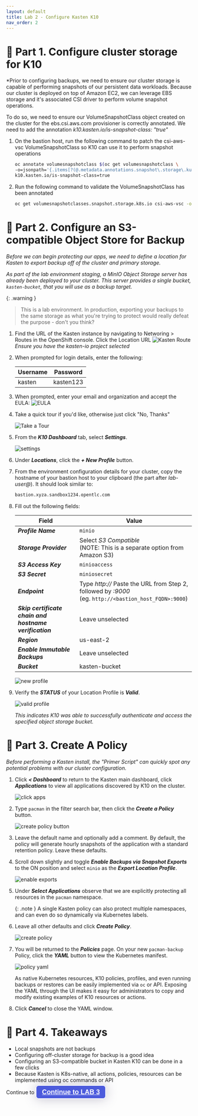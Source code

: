```yaml
---
layout: default
title: Lab 2 - Configure Kasten K10
nav_order: 2
---
```


📖 Part 1. Configure cluster storage for K10
======================================
*Prior to configuring backups, we need to ensure our cluster storage is capable of performing snapshots of our persistent data workloads.
Because our cluster is deployed on top of Amazon EC2, we can leverage EBS storage and it's associated CSI driver to perform volume snapshot operations.

To do so, we need to ensure our VolumeSnapshotClass object created on the cluster for the ebs.csi.aws.com provisioner is correctly annotated.  We need to add the annotation
_k10.kasten.io/is-snapshot-class: "true"_

1. On the bastion host, run the following command to patch the csi-aws-vsc VolumeSnapshotClass so K10 can use it to perform snapshot operations

    ```bash
    oc annotate volumesnapshotclass $(oc get volumesnapshotclass \
    -o=jsonpath='{.items[?(@.metadata.annotations.snapshot\.storage\.kubernetes\.io\/is-default-class=="true")].metadata.name}') \
    k10.kasten.io/is-snapshot-class=true
    ```

2. Run the following command to validate the VolumeSnapshotClass has been annotated

    ```bash
    oc get volumesnapshotclasses.snapshot.storage.k8s.io csi-aws-vsc -o yaml
    ```

📖 Part 2. Configure an S3-compatible Object Store for Backup
======================================

*Before we can begin protecting our apps, we need to define a location for Kasten to export backup off of the cluster and primary storage.*

*As part of the lab environment staging, a MinIO Object Storage server has already been deployed to your cluster. This server provides a single bucket, `kasten-bucket`, that you will use as a backup target.*

  {: .warning }
  > This is a lab environment. In production, exporting your backups to the same storage as what you're trying to protect would really defeat the purpose - don't you think?

1.  Find the URL of the Kasten instance by navigating to Networing > Routes in the OpenShift console. Click the Location URL
    ![Kasten Route](./assets/images/kasten_route.png)
    *Ensure you have the kasten-io project selected*

2.  When prompted for login details, enter the following:

      | **Username** | **Password** |
      |---|---|
      | kasten | kasten123 |

3. When prompted, enter your email and organization and accept the EULA:
   ![EULA](./assets/images/eula.png)

4. Take a quick tour if you'd like, otherwise just click "No, Thanks"

    ![Take a Tour](./assets/images/take_a_tour.png)

5.  From the ***K10 Dashboard*** tab, select ***Settings***.

    ![settings](./assets/images/settings.png)

6. Under ***Locations***, click the ***+ New Profile*** button.

7. From the environment configuration details for your cluster, copy the hostname of your bastion host to your clipboard (the part after _lab-user@_). It should look similar to:

    ```bash
    bastion.xyza.sandbox1234.opentlc.com
    ```

5. Fill out the following fields:

    | **Field** | **Value** |
    |---|---|
    | ***Profile Name*** | `minio` |
    | ***Storage Provider*** | Select *S3 Compatible*<br>(NOTE: This is a separate option from Amazon S3) |
    | ***S3 Access Key*** | `minioaccess` |
    | ***S3 Secret*** | `miniosecret` |
    | ***Endpoint*** | Type _http://_ Paste the URL from Step 2, followed by _:9000_<br>(eg. `http://<bastion_host_FQDN>:9000`) |
    | ***Skip certificate chain and hostname verification***| Leave unselected |
    | ***Region*** | us-east-2 |
    | ***Enable Immutable Backups*** | Leave unselected |
    | ***Bucket*** | kasten-bucket |

    ![new profile](./assets/images/new-profile.png)

7. Verify the ***STATUS*** of your Location Profile is ***Valid***.

    ![valid profile](./assets/images/valid-profile.png)

    *This indicates K10 was able to successfully authenticate and access the specified object storage bucket.*

📖 Part 3. Create A Policy
==========================

*Before performing a Kasten install, the "Primer Script" can quickly spot any potential problems with our cluster configuration.*

1. Click ***< Dashboard*** to return to the Kasten main dashboard, click ***Applications*** to view all applications discovered by K10 on the cluster.

    ![click apps](./assets/images/click-apps.png)

2. Type `pacman` in the filter search bar, then click the ***Create a Policy*** button.

    ![create policy button](./assets/images/create-policy-button.png)

3. Leave the default name and optionally add a comment.  By default, the policy will generate hourly snapshots of the application with a standard retention policy. Leave these defaults.

4. Scroll down slightly and toggle ***Enable Backups via Snapshot Exports*** to the ON position and select `minio` as the ***Export Location Profile***.

    ![enable exports](./assets/images/enable-exports.png)

5. Under ***Select Applications*** observe that we are explicitly protecting all resources in the `pacman` namespace.

    {: .note }
    A single Kasten policy can also protect multiple namespaces, and can even do so dynamically via Kubernetes labels.

6. Leave all other defaults and click ***Create Policy***.

    ![create policy](./assets/images/create-policy.png)

7. You will be returned to the ***Policies*** page. On your new `pacman-backup` Policy, click the ***YAML*** button to view the Kubernetes manifest.

    ![policy yaml](./assets/images/policy-yaml.png)

    As native Kubernetes resources, K10 policies, profiles, and even running backups or restores can be easily implemented via `oc` or API. Exposing the YAML through the UI makes it easy for administrators to copy and modify existing examples of K10 resources or actions.

8. Click ***Cancel*** to close the YAML window.


🏁 Part 4. Takeaways
====================

- Local snapshots are not backups
- Configuring off-cluster storage for backup is a good idea
- Configuring an S3-compatible bucket in Kasten K10 can be done in a few clicks
- Because Kasten is K8s-native, all actions, policies, resources can be implemented using oc commands or API

<div>
Continue to 
<a style="z-index:999999;padding:7px 15px;border-width:2px;border-style:solid;border-radius:8px;font-weight:600;font-size:18px;filter:drop-shadow(0px 0px 15px rgba(26, 19, 72, 0.25));font-family:Guardian Sans, Arial, sans-serif;white-space:nowrap;overflow:hidden;text-overflow:ellipsis;cursor:pointer;background:#4C5BDC;border-color:#FFFFFF;color:#FFFFFF" href="../lab3_k10_backup">Continue to LAB 3</a>
</div>